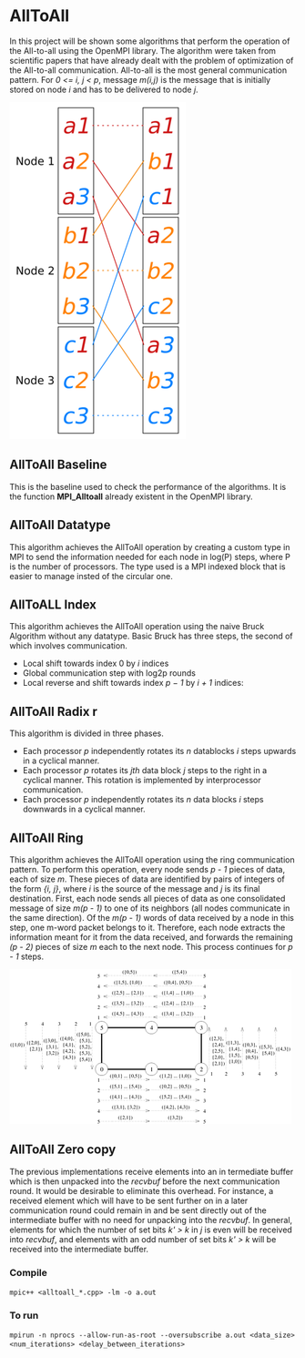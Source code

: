 # AllToAll

In this project will be shown some algorithms that perform the operation of the All-to-all using the OpenMPI library. The algorithm were taken from scientific papers that have already dealt with the problem of optimization of the All-to-all communication. All-to-all is the most general communication pattern. For *0 <= i, j < p*, message *m(i,j)* is the message that is initially stored on node *i* and has to be delivered to node *j*.

![All to All](img/All-to-All.png)

## AllToAll Baseline

This is the baseline used to check the performance of the algorithms. It is the function **MPI_Alltoall** already existent in the OpenMPI library.

## AllToAll Datatype

This algorithm achieves the AllToAll operation by creating a custom type in MPI to send the information needed for each node in log(P) steps, where P is the number of processors. The type used is a MPI indexed block that is easier to manage insted of the circular one.

## AllToALL Index

This algorithm achieves the AllToAll operation using the naive Bruck Algorithm without any datatype. Basic Bruck has three steps, the second of which involves
communication.
- Local shift towards index 0 by *i* indices
- Global communication step with log2p rounds
- Local reverse and shift towards index *p − 1* by *i + 1* indices:

## AllToAll Radix r

This algorithm is divided in three phases.
- Each processor *p* independently rotates its *n* datablocks *i* steps upwards in a cyclical manner.
- Each processor *p* rotates its *jth* data block *j* steps to the right in a cyclical manner. This rotation is implemented by interprocessor communication.
- Each processor *p* independently rotates its *n* data blocks *i* steps downwards in a cyclical manner.

## AllToAll Ring

This algorithm achieves the AllToAll operation using the ring communication pattern.
To perform this operation, every node sends *p - 1* pieces of data, each of size *m*. These pieces of data are identified by pairs of integers of the form *{i, j}*, where *i* is the source of the message and *j* is its final destination. First, each node sends all pieces of data as one consolidated message of size *m(p - 1)* to one of its neighbors (all nodes communicate in the same direction). Of the *m(p - 1)* words of data received by a node in this step, one m-word packet belongs to it. Therefore, each node extracts the information meant for it from the data received, and forwards the remaining *(p - 2)* pieces of size *m* each to the next node. This process continues for *p - 1* steps.

![Ring](img/ring.png)

## AllToAll Zero copy

The previous implementations receive elements into an in termediate buffer which is then unpacked into the *recvbuf* before the next communication round. It would be desirable to eliminate this overhead. For instance, a received element which will have to be sent further on in a later communication round could remain in and be sent directly out of the intermediate buffer with no need for unpacking into the *recvbuf*. In general, elements for which the number of set bits *k' > k* in *j* is even will be received into *recvbuf*, and elements with an odd number of set bits *k' > k* will be received into the intermediate buffer.

### Compile

```
mpic++ <alltoall_*.cpp> -lm -o a.out
```

### To run

```
mpirun -n nprocs --allow-run-as-root --oversubscribe a.out <data_size> <num_iterations> <delay_between_iterations>
```
